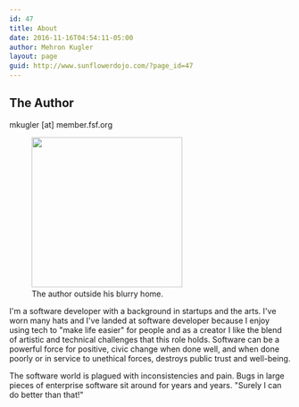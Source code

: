 ```yaml
---
id: 47
title: About
date: 2016-11-16T04:54:11-05:00
author: Mehron Kugler
layout: page
guid: http://www.sunflowerdojo.com/?page_id=47
---
```

## The Author

mkugler [at] member.fsf.org

<figure id="attachment_139" aria-describedby="caption-attachment-139" style="width: 270px" class="wp-caption alignleft"><img loading="lazy" class="size-full wp-image-139" src="/wp-content/uploads/2016/11/mehron_leatherjacket_square.jpg" alt="" width="270" height="269" srcset="/wp-content/uploads/2016/11/mehron_leatherjacket_square.jpg 270w, /wp-content/uploads/2016/11/mehron_leatherjacket_square-150x150.jpg 150w, /wp-content/uploads/2016/11/mehron_leatherjacket_square-100x100.jpg 100w" sizes="(max-width: 270px) 100vw, 270px" /><figcaption id="caption-attachment-139" class="wp-caption-text">The author outside his blurry home.</figcaption></figure>

I'm a software developer with a background in startups and the arts. I've worn many hats and I've landed at software developer because I enjoy using tech to "make life easier" for people and as a creator I like the blend of artistic and technical challenges that this role holds. Software can be a powerful force for positive, civic change when done well, and when done poorly or in service to unethical forces, destroys public trust and well-being.

The software world is plagued with inconsistencies and pain. Bugs in large pieces of enterprise software sit around for years and years. "Surely I can do better than that!"
